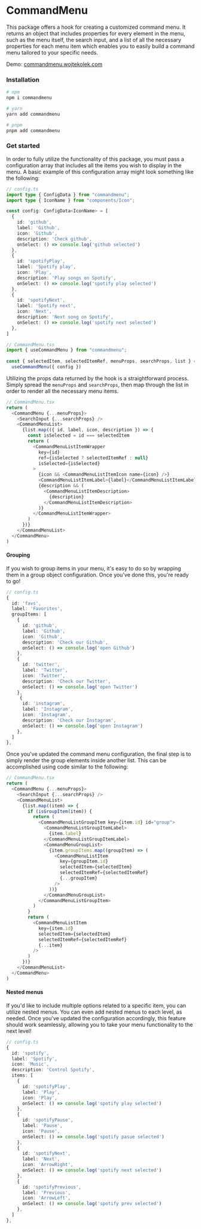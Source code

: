 # CommandMenu

This package offers a hook for creating a customized command menu.
It returns an object that includes properties for every element in the menu, such as the menu itself, the search input, and a list of all the necessary properties for each menu item which enables you to easily build a command menu tailored to your specific needs.

Demo: [commandmenu.wojtekolek.com](https://commandmenu.wojtekolek.com/)

### Installation

```bash
# npm
npm i commandmenu

# yarn
yarn add commandmenu

# pnpm
pnpm add commandmenu
```

### Get started

In order to fully utilize the functionality of this package, you must pass a configuration array that includes all the items you wish to display in the menu. A basic example of this configuration array might look something like the following:

```typescript
// config.ts
import type { ConfigData } from "commandmenu";
import type { IconName } from "components/Icon";

const config: ConfigData<IconName> = [
  {
    id: 'github',
    label: 'Github',
    icon: 'Github',
    description: 'Check github',
    onSelect: () => console.log('github selected')
  },
  {
    id: 'spotifyPlay',
    label: 'Spotify play',
    icon: 'Play',
    description: 'Play songs on Spotify',
    onSelect: () => console.log('spotify play selected')
  },
  {
    id: 'spotifyNext',
    label: 'Spotify next',
    icon: 'Next',
    description: 'Next song on Spotify',
    onSelect: () => console.log('spotify next selected')
  },
]
```

```typescript
// CommandMenu.tss
import { useCommandMenu } from "commandmenu";
  
const { selectedItem, selectedItemRef, menuProps, searchProps, list } = 
  useCommandMenu({ config })
```

Utilizing the props data returned by the hook is a straightforward process. Simply spread the `menuProps` and `searchProps`, then map through the list in order to render all the necessary menu items.

```typescript
// CommandMenu.tsx
return (
  <CommandMenu {...menuProps}>
    <SearchInput {...searchProps} />
    <CommandMenuList>
      {list.map(({ id, label, icon, description }) => {
        const isSelected = id === selectedItem
        return (
          <CommandMenuListItemWrapper
            key={id}
            ref={isSelected ? selectedItemRef : null}
            isSelected={isSelected}
          >
            {icon && <CommandMenuListItemIcon name={icon} />}
            <CommandMenuListItemLabel>{label}</CommandMenuListItemLabel>
            {description && (
              <CommandMenuListItemDescription>
                {description}
              </CommandMenuListItemDescription>
            )}
          </CommandMenuListItemWrapper>
        )
      })}
    </CommandMenuList>
  </CommandMenu>
)
```

#### Grouping

If you wish to group items in your menu, it's easy to do so by wrapping them in a group object configuration. Once you've done this, you're ready to go!

```typescript
// config.ts
{
  id: 'favs',
  label: 'Favorites',
  groupItems: [
    {
      id: 'github',
      label: 'Github',
      icon: 'Github',
      description: 'Check our Github',
      onSelect: () => console.log('open Github')
    },
    {
      id: 'twitter',
      label: 'Twitter',
      icon: 'Twitter',
      description: 'Check our Twitter',
      onSelect: () => console.log('open Twitter')
    },
     {
      id: 'instagram',
      label: 'Instagram',
      icon: 'Instagram',
      description: 'Check our Instagram',
      onSelect: () => console.log('open Instagram')
    },
  ]
},
```

Once you've updated the command menu configuration, the final step is to simply render the group elements inside another list. This can be accomplished using code similar to the following:

```typescript
// CommandMenu.tsx
return (
  <CommandMenu {...menuProps}>
    <SearchInput {...searchProps} />
    <CommandMenuList>
      {list.map((item) => {
        if (isGroupItem(item)) {
          return (
            <CommandMenuListGroupItem key={item.id} id="group">
              <CommandMenuListGroupItemLabel>
                {item.label}
              </CommandMenuListGroupItemLabel>
              <CommandMenuGroupList>
                {item.groupItems.map((groupItem) => (
                  <CommandMenuListItem
                    key={groupItem.id}
                    selectedItem={selectedItem}
                    selectedItemRef={selectedItemRef}
                    {...groupItem}
                  />
                ))}
              </CommandMenuGroupList>
            </CommandMenuListGroupItem>
          )
        }
        return (
          <CommandMenuListItem
            key={item.id}
            selectedItem={selectedItem}
            selectedItemRef={selectedItemRef}
            {...item}
          />
        )
      })}
    </CommandMenuList>
  </CommandMenu>
)
```

#### Nested menus

If you'd like to include multiple options related to a specific item, you can utilize nested menus. You can even add nested menus to each level, as needed. Once you've updated the configuration accordingly, this feature should work seamlessly, allowing you to take your menu functionality to the next level!

```typescript
// config.ts
{
  id: 'spotify',
  label: 'Spotify',
  icon: 'Music',
  description: 'Control Spotify',
  items: [
    {
      id: 'spotifyPlay',
      label: 'Play',
      icon: 'Play',
      onSelect: () => console.log('spotify play selected')
    },
    {
      id: 'spotifyPause',
      label: 'Pause',
      icon: 'Pause',
      onSelect: () => console.log('spotify pasue selected')
    },
    {
      id: 'spotifyNext',
      label: 'Next',
      icon: 'ArrowRight',
      onSelect: () => console.log('spotify next selected')
    },
    {
      id: 'spotifyPrevious',
      label: 'Previous',
      icon: 'ArrowLeft',
      onSelect: () => console.log('spotify prev selected')
    },
  ]
},
```